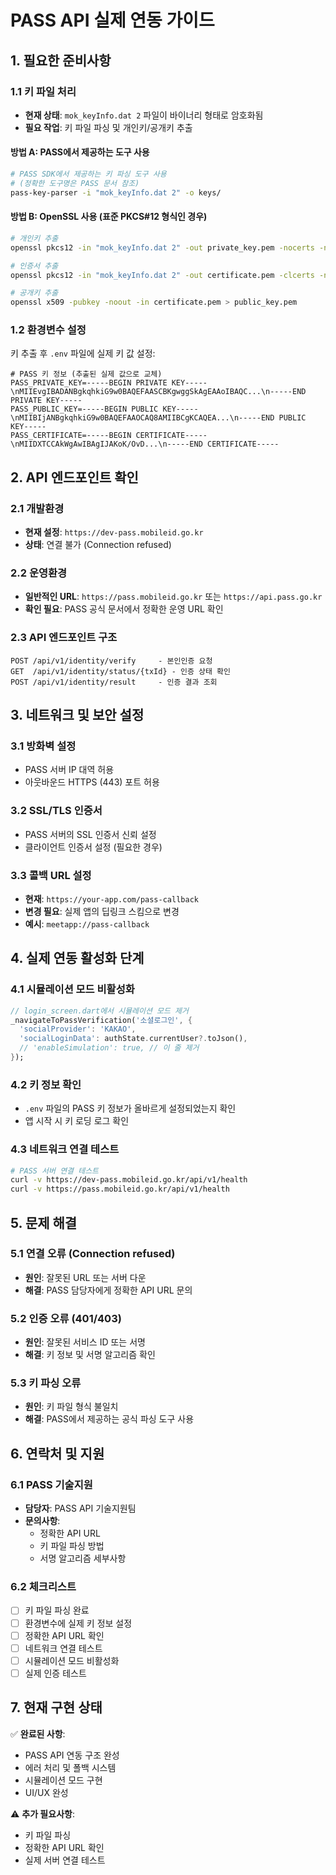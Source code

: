 # PASS API 실제 연동 가이드

## 1. 필요한 준비사항

### 1.1 키 파일 처리
- **현재 상태**: `mok_keyInfo.dat 2` 파일이 바이너리 형태로 암호화됨
- **필요 작업**: 키 파일 파싱 및 개인키/공개키 추출

#### 방법 A: PASS에서 제공하는 도구 사용
```bash
# PASS SDK에서 제공하는 키 파싱 도구 사용
# (정확한 도구명은 PASS 문서 참조)
pass-key-parser -i "mok_keyInfo.dat 2" -o keys/
```

#### 방법 B: OpenSSL 사용 (표준 PKCS#12 형식인 경우)
```bash
# 개인키 추출
openssl pkcs12 -in "mok_keyInfo.dat 2" -out private_key.pem -nocerts -nodes

# 인증서 추출
openssl pkcs12 -in "mok_keyInfo.dat 2" -out certificate.pem -clcerts -nokeys

# 공개키 추출
openssl x509 -pubkey -noout -in certificate.pem > public_key.pem
```

### 1.2 환경변수 설정
키 추출 후 `.env` 파일에 실제 키 값 설정:

```env
# PASS 키 정보 (추출된 실제 값으로 교체)
PASS_PRIVATE_KEY=-----BEGIN PRIVATE KEY-----\nMIIEvgIBADANBgkqhkiG9w0BAQEFAASCBKgwggSkAgEAAoIBAQC...\n-----END PRIVATE KEY-----
PASS_PUBLIC_KEY=-----BEGIN PUBLIC KEY-----\nMIIBIjANBgkqhkiG9w0BAQEFAAOCAQ8AMIIBCgKCAQEA...\n-----END PUBLIC KEY-----
PASS_CERTIFICATE=-----BEGIN CERTIFICATE-----\nMIIDXTCCAkWgAwIBAgIJAKoK/OvD...\n-----END CERTIFICATE-----
```

## 2. API 엔드포인트 확인

### 2.1 개발환경
- **현재 설정**: `https://dev-pass.mobileid.go.kr`
- **상태**: 연결 불가 (Connection refused)

### 2.2 운영환경
- **일반적인 URL**: `https://pass.mobileid.go.kr` 또는 `https://api.pass.go.kr`
- **확인 필요**: PASS 공식 문서에서 정확한 운영 URL 확인

### 2.3 API 엔드포인트 구조
```
POST /api/v1/identity/verify     - 본인인증 요청
GET  /api/v1/identity/status/{txId} - 인증 상태 확인
POST /api/v1/identity/result     - 인증 결과 조회
```

## 3. 네트워크 및 보안 설정

### 3.1 방화벽 설정
- PASS 서버 IP 대역 허용
- 아웃바운드 HTTPS (443) 포트 허용

### 3.2 SSL/TLS 인증서
- PASS 서버의 SSL 인증서 신뢰 설정
- 클라이언트 인증서 설정 (필요한 경우)

### 3.3 콜백 URL 설정
- **현재**: `https://your-app.com/pass-callback`
- **변경 필요**: 실제 앱의 딥링크 스킴으로 변경
- **예시**: `meetapp://pass-callback`

## 4. 실제 연동 활성화 단계

### 4.1 시뮬레이션 모드 비활성화
```dart
// login_screen.dart에서 시뮬레이션 모드 제거
_navigateToPassVerification('소셜로그인', {
  'socialProvider': 'KAKAO',
  'socialLoginData': authState.currentUser?.toJson(),
  // 'enableSimulation': true, // 이 줄 제거
});
```

### 4.2 키 정보 확인
- `.env` 파일의 PASS 키 정보가 올바르게 설정되었는지 확인
- 앱 시작 시 키 로딩 로그 확인

### 4.3 네트워크 연결 테스트
```bash
# PASS 서버 연결 테스트
curl -v https://dev-pass.mobileid.go.kr/api/v1/health
curl -v https://pass.mobileid.go.kr/api/v1/health
```

## 5. 문제 해결

### 5.1 연결 오류 (Connection refused)
- **원인**: 잘못된 URL 또는 서버 다운
- **해결**: PASS 담당자에게 정확한 API URL 문의

### 5.2 인증 오류 (401/403)
- **원인**: 잘못된 서비스 ID 또는 서명
- **해결**: 키 정보 및 서명 알고리즘 확인

### 5.3 키 파싱 오류
- **원인**: 키 파일 형식 불일치
- **해결**: PASS에서 제공하는 공식 파싱 도구 사용

## 6. 연락처 및 지원

### 6.1 PASS 기술지원
- **담당자**: PASS API 기술지원팀
- **문의사항**: 
  - 정확한 API URL
  - 키 파일 파싱 방법
  - 서명 알고리즘 세부사항

### 6.2 체크리스트
- [ ] 키 파일 파싱 완료
- [ ] 환경변수에 실제 키 정보 설정
- [ ] 정확한 API URL 확인
- [ ] 네트워크 연결 테스트
- [ ] 시뮬레이션 모드 비활성화
- [ ] 실제 인증 테스트

## 7. 현재 구현 상태

✅ **완료된 사항**:
- PASS API 연동 구조 완성
- 에러 처리 및 폴백 시스템
- 시뮬레이션 모드 구현
- UI/UX 완성

⚠️ **추가 필요사항**:
- 키 파일 파싱
- 정확한 API URL 확인
- 실제 서버 연결 테스트